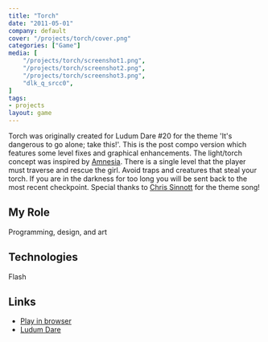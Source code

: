 ```yaml
---
title: "Torch"
date: "2011-05-01"
company: default
cover: "/projects/torch/cover.png"
categories: ["Game"]
media: [
    "/projects/torch/screenshot1.png",
    "/projects/torch/screenshot2.png",
    "/projects/torch/screenshot3.png",
    "dlk_q_srcc0",
]
tags:
- projects
layout: game
---
```


Torch was originally created for Ludum Dare #20 for the theme 'It's dangerous to go alone; take this!'. This is the post compo version which features some level fixes and graphical enhancements. The light/torch concept was inspired by [Amnesia](http://www.amnesiagame.com/). There is a single level that the player must traverse and rescue the girl. Avoid traps and creatures that steal your torch. If you are in the darkness for too long you will be sent back to the most recent checkpoint. Special thanks to [Chris Sinnott](http://www.sinnottsoundworks.com/) for the theme song!

## My Role
Programming, design, and art

## Technologies
Flash

## Links
* [Play in browser](http://www.kongregate.com/games/alexlarioza/torch)
* [Ludum Dare](http://ludumdare.com/compo/ludum-dare-20/?action=preview&uid=3079)